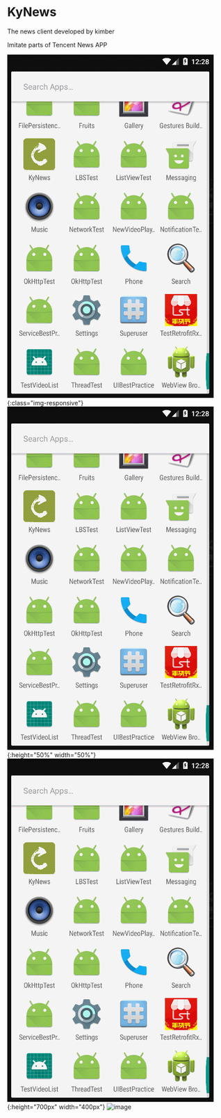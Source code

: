 # KyNews
The news client developed by kimber

Imitate parts of Tencent News APP

![image](https://github.com/ky4910/KyNews/blob/master/Gif/GIF_News.gif) {:class="img-responsive"}
![image](https://github.com/ky4910/KyNews/blob/master/Gif/GIF_News.gif) {:height="50%" width="50%"}
![image](https://github.com/ky4910/KyNews/blob/master/Gif/GIF_News.gif) {:height="700px" width="400px"}
![image](https://github.com/ky4910/KyNews/blob/master/Gif/GIF_Video.gif)
